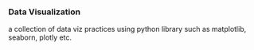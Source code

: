 ### Data Visualization
a collection of data viz practices using python library such as matplotlib, seaborn, plotly etc.
